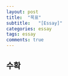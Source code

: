 ```yaml
---
layout: post
title:  "목표"
subtitle:   "[Essay]"
categories: essay
tags: essay
comments: true
---
```


## 수확

